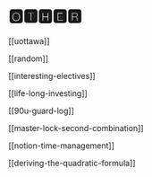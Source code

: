 # 🅾🆃🅷🅴🆁

[[uottawa]]

[[random]]

[[interesting-electives]]

[[life-long-investing]]

[[90u-guard-log]]

[[master-lock-second-combination]]

[[notion-time-management]]

[[deriving-the-quadratic-formula]]
